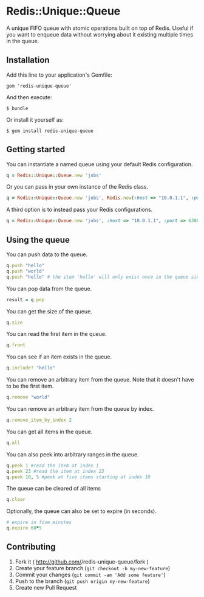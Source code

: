 # Redis::Unique::Queue

A unique FIFO queue with atomic operations built on top of Redis. Useful if you want to enqueue data without worrying about it existing multiple times in the queue.


## Installation

Add this line to your application's Gemfile:

    gem 'redis-unique-queue'

And then execute:

    $ bundle

Or install it yourself as:

    $ gem install redis-unique-queue

## Getting started

You can instantiate a named queue using your default Redis configuration.

```ruby
q = Redis::Unique::Queue.new 'jobs'
```

Or you can pass in your own instance of the Redis class.

```ruby
q = Redis::Unique::Queue.new 'jobs', Redis.new(:host => "10.0.1.1", :port => 6380, :db => 15)
```

A third option is to instead pass your Redis configurations.

```ruby
q = Redis::Unique::Queue.new 'jobs', :host => "10.0.1.1", :port => 6380, :db => 15
```

## Using the queue

You can push data to the queue.

```ruby
q.push "hello"
q.push "world"
q.push "hello" # the item 'hello' will only exist once in the queue since it is unique
```

You can pop data from the queue.

```ruby
result = q.pop
```

You can get the size of the queue.

```ruby
q.size
```

You can read the first item in the queue.

```ruby
q.front
```

You can see if an item exists in the queue.

```ruby
q.include? "hello"
```

You can remove an arbitrary item from the queue. Note that it doesn't have to be the first item.

```ruby
q.remove "world"
```

You can remove an arbitrary item from the queue by index.

```ruby
q.remove_item_by_index 2
```

You can get all items in the queue.

```ruby
q.all
```

You can also peek into arbitrary ranges in the queue.

```ruby
q.peek 1 #read the item at index 1
q.peek 23 #read the item at index 23
q.peek 10, 5 #peek at five items starting at index 10
```

The queue can be cleared of all items
```ruby
q.clear
```

Optionally, the queue can also be set to expire (in seconds).
```ruby
# expire in five minutes
q.expire 60*5
```



## Contributing

1. Fork it ( http://github.com/<my-github-username>/redis-unique-queue/fork )
2. Create your feature branch (`git checkout -b my-new-feature`)
3. Commit your changes (`git commit -am 'Add some feature'`)
4. Push to the branch (`git push origin my-new-feature`)
5. Create new Pull Request
